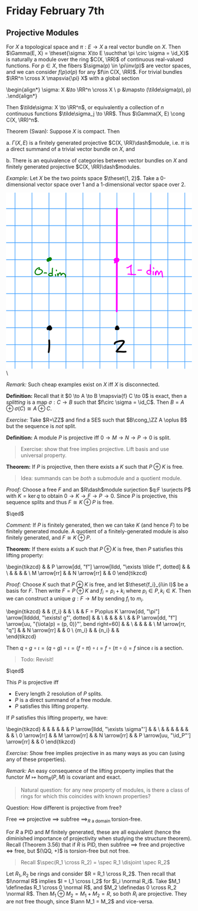 # Friday February 7th

## Projective Modules

For $X$ a topological space and $\pi:E\to X$ a real vector bundle on $X$.
Then $\Gamma(E, X) = \theset{\sigma: X\to E \suchthat \pi \circ \sigma = \id_X}$ is naturally a module over the ring $C(X, \RR)$ of continuous real-valued functions.
For $p\in X$, the fibers $\sigma(p) \in \pi\inv(p)$ are vector spaces, and we can consider $f(p)\sigma(p)$ for any $f\in C(X, \RR)$.
For trivial bundles $\RR^n \cross X \mapsvia{\pi} X$ with a global section

\begin{align*}
\sigma: X &\to \RR^n \cross X \\
p &\mapsto (\tilde\sigma(p), p)
.\end{align*}

Then $\tilde\sigma: X \to \RR^n$, or equivalently a collection of $n$ continuous functions $\tilde\sigma_j \to \RR$.
Thus $\Gamma(X, E) \cong C(X, \RR)^n$.

Theorem (Swan):
Suppose $X$ is compact. 
Then

a. $\Gamma(X, E)$ is a finitely generated projective $C(X, \RR)\dash$module, i.e. $\pi$ is a direct summand of a trivial vector bundle on $X$, and

b. There is an equivalence of categories between vector bundles on $X$ and finitely generated projective $C(X, \RR)\dash$modules.

*Example:*
Let $X$ be the two points space $\theset{1, 2}$.
Take a 0-dimensional vector space over $1$ and a 1-dimensional vector space over $2$.

![Image](figures/2020-02-07-11:30.png)\

*Remark:*
Such cheap examples exist on $X$ iff $X$ is disconnected.

**Definition:**
Recall that it $0 \to A \to B \mapsvia{f} C \to 0$ is exact, then a *splitting* is a map $\sigma: C\to B$ such that $f\circ \sigma = \id_C$.
Then $B = A \oplus \sigma(C) \cong A \oplus C$.

*Exercise:*
Take $R=\ZZ$ and find a SES such that $B\cong_\ZZ A \oplus B$ but the sequence is *not* split.

**Definition:**
A module $P$ is projective iff $0 \to M \to N \to P \to 0$ is split.

> Exercise: show that free implies projective.
> Lift basis and use universal property.

**Theorem:**
If $P$ is projective, then there exists a $K$ such that $P\oplus K$ is free.

> Idea: summands can be *both* a submodule and a quotient module.

*Proof:*
Choose a free $F$ and an $R\dash$module surjection $q:F \surjects P$ with $K = \ker q$ to obtain $0 \to K \to F \to P \to 0$.
Since $P$ is projective, this sequence splits and thus $F \cong K \oplus P$ is free.

$\qed$

*Comment:*
If $P$ is finitely generated, then we can take $K$ (and hence $F$) to be finitely generated module. 
A quotient of a finitely-generated module is also finitely generated, and $F \cong K \oplus P$.

**Theorem:**
If there exists a $K$ such that $P\oplus K$ is free, then $P$ satisfies this lifting property:

\begin{tikzcd}
             &  & P \arrow[dd, "f"] \arrow[lldd, "\exists \tilde f", dotted] &  &   \\
             &  &                                                            &  &   \\
M \arrow[rr] &  & N \arrow[rr]                                               &  & 0
\end{tikzcd}

*Proof:*
Choose $K$ such that $P \oplus K$ is free, and let $\theset{f_i}_{i\in I}$ be a basis for $F$.
Then write $F = P \oplus K$ and $f_i = p_i + k_i$ where $p_i \in P, k_i \in K$.
Then we can construct a unique $g: F\to M$  by sending $f_i$ to $m_i$.

\begin{tikzcd}
                  &  & \{f_i\}                                                               &  &   \\
                  &  & F = P\oplus K \arrow[dd, "\pi"] \arrow[lldddd, "\exists! g"', dotted] &  &   \\
                  &  &                                                                       &  &   \\
                  &  & P \arrow[dd, "f"] \arrow[uu, "{\iota(p) = (p, 0)}"', bend right=60]   &  &   \\
                  &  &                                                                       &  &   \\
M \arrow[rr, "q"] &  & N \arrow[rr]                                                          &  & 0 \\
\{m_i\}           &  & \{n_i\}                                                               &  &  
\end{tikzcd}

Then $q\circ g\circ \iota = (q\circ g) \circ \iota = (f\circ \pi) \circ \iota = f \circ (\pi \circ \iota) = f$ since $\iota$ is a section.

> Todo: Revisit!

$\qed$

This $P$ is projective iff

- Every length 2 resolution of $P$ splits.
- $P$ is a direct summand of a free module.
- $P$ satisfies this lifting property.

If $P$ satisfies this lifting property, we have:

\begin{tikzcd}
             &  &              &  &              &  & P \arrow[lldd, "\exists \sigma"'] &  &   \\
             &  &              &  &              &  &                                   &  &   \\
0 \arrow[rr] &  & M \arrow[rr] &  & N \arrow[rr] &  & P \arrow[uu, "\id_P"'] \arrow[rr] &  & 0
\end{tikzcd}

*Exercise:*
Show free implies projective in as many ways as you can (using any of these properties).

*Remark:*
An easy consequence of the lifting property implies that the functor $M \mapsto \hom_R(P, M)$ is covariant and exact.

> Natural question: for any new property of modules, is there a class of rings for which this coincides with known properties?

Question:
How different is projective from free?

Free $\implies$ projective $\implies$ subfree $\implies_{R \text{ a domain }}$ torsion-free.

For $R$ a PID and $M$ finitely generated, these are all equivalent (hence the diminished importance of projectivity when studying the structure theorem).
Recall (Theorem 3.56) that if $R$ is PID, then subfree $\implies$ free and projective $\iff$ free, but $(\QQ, +)$ is torsion-free but not free.

> Recall $\spec(R_1 \cross R_2) = \spec R_1 \disjoint \spec R_2$

Let $R_1, R_2$ be rings and consider $R = R_1 \cross R_2$.
Then recall that $I\normal R$ implies $I = I_1 \cross I_2$ for $I_i \normal R_i$.
Take $M_1 \definedas R_1 \cross 0 \normal R$, and $M_2 \definedas 0 \cross R_2 \normal R$.
Then $M_1 \oplus M_2 = M_1 + M_2 = R$, so both $R_i$ are projective.
They are not free though, since $\ann M_1 = M_2$ and vice-versa.

